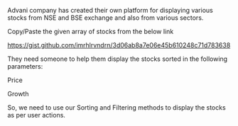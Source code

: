 Advani company has created their own platform for displaying various stocks from NSE and BSE exchange and also from various sectors.

Copy/Paste the given array of stocks from the below link

https://gist.github.com/imrhlrvndrn/3d06ab8a7e06e45b610248c71d783638

They need someone to help them display the stocks sorted in the following parameters:

Price

Growth

So, we need to use our Sorting and Filtering methods to display the stocks as per user actions.
